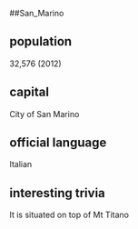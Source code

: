 ##San_Marino
## population
32,576 (2012)

## capital
City of San Marino
 
## official language
Italian

## interesting trivia
It is situated on top of Mt Titano



